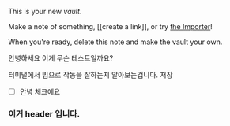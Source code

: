 This is your new *vault*.

Make a note of something, [[create a link]], or try [the Importer](https://help.obsidian.md/Plugins/Importer)!

When you're ready, delete this note and make the vault your own.

안녕하세요 이게 무슨 테스트일까요?

터미널에서 빔으로 작동을 잘하는지 알아보는겁니다.
저장
- [ ] 안녕 체크에요

### 이거 header 입니다.


